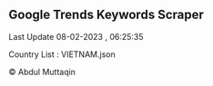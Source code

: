 

## Google Trends Keywords Scraper 
 
Last Update 08-02-2023 , 06:25:35

Country List :
VIETNAM.json



© Abdul Muttaqin 
